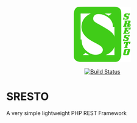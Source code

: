<p align="center"><img style="width:150px;" src="/docs/logo.svg" alt="SRESTO Framework" ></p>
<p align="center">
<a href="https://travis-ci.org/thekoushik/sresto"><img src="https://travis-ci.org/thekoushik/sresto.svg" alt="Build Status"></a>
</p>

# SRESTO

A very simple lightweight PHP REST Framework
